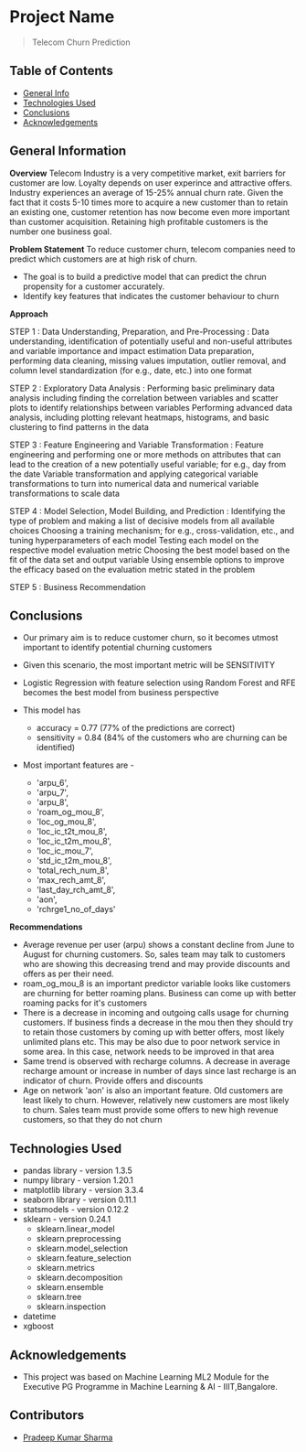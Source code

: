 # Project Name
> Telecom Churn Prediction


## Table of Contents
* [General Info](#general-information)
* [Technologies Used](#technologies-used)
* [Conclusions](#conclusions)
* [Acknowledgements](#acknowledgements)

## General Information

**Overview**
Telecom Industry is a very competitive market, exit barriers for customer are low. Loyalty depends on user experince and attractive offers. Industry experiences an average of 15-25% annual churn rate. Given the fact that it costs 5-10 times more to acquire a new customer than to retain an existing one, customer retention has now become even more important than customer acquisition. Retaining high profitable customers is the number one business goal.
 

**Problem Statement**
To reduce customer churn, telecom companies need to predict which customers are at high risk of churn. 
- The goal is to build a predictive model that can predict the chrun propensity for a customer accurately.
- Identify key features that indicates the customer behaviour to churn

**Approach**

STEP 1 : Data Understanding, Preparation, and Pre-Processing :
Data understanding, identification of potentially useful and non-useful attributes and variable importance and impact estimation Data preparation, performing data cleaning, missing values imputation, outlier removal, and column level standardization (for e.g., date, etc.) into one format

STEP 2 : Exploratory Data Analysis :
Performing basic preliminary data analysis including finding the correlation between variables and scatter plots to identify relationships between variables Performing advanced data analysis, including plotting relevant heatmaps, histograms, and basic clustering to find patterns in the data

STEP 3 : Feature Engineering and Variable Transformation :
Feature engineering and performing one or more methods on attributes that can lead to the creation of a new potentially useful variable; for e.g., day from the date Variable transformation and applying categorical variable transformations to turn into numerical data and numerical variable transformations to scale data

STEP 4 : Model Selection, Model Building, and Prediction :
Identifying the type of problem and making a list of decisive models from all available choices Choosing a training mechanism; for e.g., cross-validation, etc., and tuning hyperparameters of each model Testing each model on the respective model evaluation metric Choosing the best model based on the fit of the data set and output variable Using ensemble options to improve the efficacy based on the evaluation metric stated in the problem

STEP 5 : Business Recommendation


## Conclusions
- Our primary aim is to reduce customer churn, so it becomes utmost important to identify potential churning customers
- Given this scenario, the most important metric will be SENSITIVITY
- Logistic Regression with feature selection using Random Forest and RFE becomes the best model from business perspective
- This model has
	- accuracy = 0.77 (77% of the predictions are correct)
	- sensitivity = 0.84 (84% of the customers who are churning can be identified)

- Most important features are -

	- 'arpu_6',
	- 'arpu_7',
	- 'arpu_8',
	- 'roam_og_mou_8',
	- 'loc_og_mou_8',
	- 'loc_ic_t2t_mou_8',
	- 'loc_ic_t2m_mou_8',
	- 'loc_ic_mou_7',
	- 'std_ic_t2m_mou_8',
	- 'total_rech_num_8',
	- 'max_rech_amt_8',
	- 'last_day_rch_amt_8',
	- 'aon',
	- 'rchrge1_no_of_days'

**Recommendations**
- Average revenue per user (arpu) shows a constant decline from June to August for churning customers. So, sales team may talk to customers who are showing this decreasing trend and may provide discounts and offers as per their need.
- roam_og_mou_8 is an important predictor variable looks like customers are churning for better roaming plans. Business can come up with better roaming packs for it's customers
- There is a decrease in incoming and outgoing calls usage for churning customers. If business finds a decrease in the mou then they should try to retain those customers by coming up with better offers, most likely unlimited plans etc. This may be also due to poor network service in some area. In this case, network needs to be improved in that area
- Same trend is observed with recharge columns. A decrease in average recharge amount or increase in number of days since last recharge is an indicator of churn. Provide offers and discounts
- Age on network 'aon' is also an important feature. Old customers are least likely to churn. However, relatively new customers are most likely to churn. Sales team must provide some offers to new high revenue customers, so that they do not churn

## Technologies Used
- pandas library - version 1.3.5
- numpy library - version 1.20.1
- matplotlib library - version 3.3.4
- seaborn library - version 0.11.1
- statsmodels - version 0.12.2
- sklearn - version 0.24.1
    - sklearn.linear_model
    - sklearn.preprocessing
    - sklearn.model_selection
    - sklearn.feature_selection
    - sklearn.metrics
    - sklearn.decomposition
    - sklearn.ensemble
    - sklearn.tree
    - sklearn.inspection
- datetime
- xgboost



## Acknowledgements
- This project was based on Machine Learning ML2 Module for the Executive PG Programme in Machine Learning & AI - IIIT,Bangalore.


## Contributors
- <a href="https://github.com/pradeepksharma22/">Pradeep Kumar Sharma</a>


